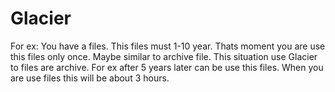 # Glacier
For ex: You have a files. This files must 1-10 year. Thats moment you are use this files only once. Maybe similar to archive file. This situation use Glacier to files are archive. For ex after 5 years later can be use this files. When you are use files this will be about 3 hours. 